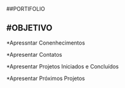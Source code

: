 ##PORTIFOLIO

#OBJETIVO
----

*Apressntar Conenhecimentos

*Apresentar Contatos

*Apresentar Projetos Iniciados e Concluídos

*Apresentar Próximos Projetos
